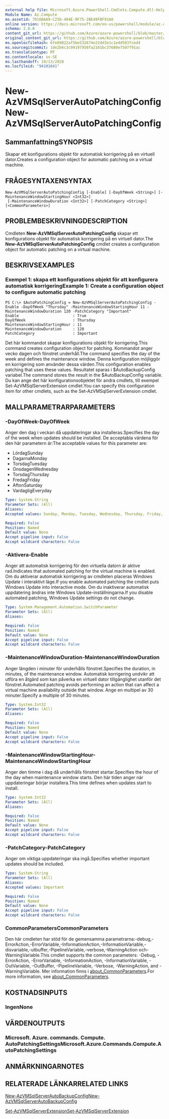 ```yaml
---
external help file: Microsoft.Azure.PowerShell.Cmdlets.Compute.dll-Help.xml
Module Name: Az.Compute
ms.assetid: 7016BAA9-C25D-404E-9F75-2BE49FBF91A8
online version: https://docs.microsoft.com/en-us/powershell/module/az.compute/new-azvmsqlserverautopatchingconfig
schema: 2.0.0
content_git_url: https://github.com/Azure/azure-powershell/blob/master/src/Compute/Compute/help/New-AzVMSqlServerAutoPatchingConfig.md
original_content_git_url: https://github.com/Azure/azure-powershell/blob/master/src/Compute/Compute/help/New-AzVMSqlServerAutoPatchingConfig.md
ms.openlocfilehash: 6fe89822af5be532674e22dd3e1c1edd583fced4
ms.sourcegitcommit: 1de2b6c3c99197958fa2101bc37680e7507f91ac
ms.translationtype: MT
ms.contentlocale: sv-SE
ms.lasthandoff: 10/13/2020
ms.locfileid: "94101641"
---
```

# <span data-ttu-id="c7747-101">New-AzVMSqlServerAutoPatchingConfig</span><span class="sxs-lookup"><span data-stu-id="c7747-101">New-AzVMSqlServerAutoPatchingConfig</span></span>

## <span data-ttu-id="c7747-102">Sammanfattning</span><span class="sxs-lookup"><span data-stu-id="c7747-102">SYNOPSIS</span></span>
<span data-ttu-id="c7747-103">Skapar ett konfigurations objekt för automatisk korrigering på en virtuell dator.</span><span class="sxs-lookup"><span data-stu-id="c7747-103">Creates a configuration object for automatic patching on a virtual machine.</span></span>

## <span data-ttu-id="c7747-104">FRÅGESYNTAXEN</span><span class="sxs-lookup"><span data-stu-id="c7747-104">SYNTAX</span></span>

```
New-AzVMSqlServerAutoPatchingConfig [-Enable] [-DayOfWeek <String>] [-MaintenanceWindowStartingHour <Int32>]
 [-MaintenanceWindowDuration <Int32>] [-PatchCategory <String>] [<CommonParameters>]
```

## <span data-ttu-id="c7747-105">PROBLEMBESKRIVNING</span><span class="sxs-lookup"><span data-stu-id="c7747-105">DESCRIPTION</span></span>
<span data-ttu-id="c7747-106">Cmdleten **New-AzVMSqlServerAutoPatchingConfig** skapar ett konfigurations objekt för automatisk korrigering på en virtuell dator.</span><span class="sxs-lookup"><span data-stu-id="c7747-106">The **New-AzVMSqlServerAutoPatchingConfig** cmdlet creates a configuration object for automatic patching on a virtual machine.</span></span>

## <span data-ttu-id="c7747-107">BESKRIVS</span><span class="sxs-lookup"><span data-stu-id="c7747-107">EXAMPLES</span></span>

### <span data-ttu-id="c7747-108">Exempel 1: skapa ett konfigurations objekt för att konfigurera automatisk korrigering</span><span class="sxs-lookup"><span data-stu-id="c7747-108">Example 1: Create a configuration object to configure automatic patching</span></span>
```
PS C:\> $AutoPatchingConfig = New-AzVMSqlServerAutoPatchingConfig -Enable -DayOfWeek "Thursday" -MaintenanceWindowStartingHour 11 -MaintenanceWindowDuration 120 -PatchCategory "Important"
Enable                        : True
DayOfWeek                     : Thursday
MaintenanceWindowStartingHour : 11
MaintenanceWindowDuration     : 120
PatchCategory                 : Important
```

<span data-ttu-id="c7747-109">Det här kommandot skapar konfigurations objekt för korrigering.</span><span class="sxs-lookup"><span data-stu-id="c7747-109">This command creates configuration object for patching.</span></span>
<span data-ttu-id="c7747-110">Kommandot anger vecko dagen och fönstret underhåll.</span><span class="sxs-lookup"><span data-stu-id="c7747-110">The command specifies the day of the week and defines the maintenance window.</span></span>
<span data-ttu-id="c7747-111">Denna konfiguration möjliggör en korrigering som använder dessa värden.</span><span class="sxs-lookup"><span data-stu-id="c7747-111">This configuration enables patching that uses these values.</span></span>
<span data-ttu-id="c7747-112">Resultatet sparas i $AutoBackupConfig variabel.</span><span class="sxs-lookup"><span data-stu-id="c7747-112">The command stores the result in the $AutoBackupConfig variable.</span></span>
<span data-ttu-id="c7747-113">Du kan ange det här konfigurationsobjektet för andra cmdlets, till exempel Set-AzVMSqlServerExtension cmdlet.</span><span class="sxs-lookup"><span data-stu-id="c7747-113">You can specify this configuration item for other cmdlets, such as the Set-AzVMSqlServerExtension cmdlet.</span></span>

## <span data-ttu-id="c7747-114">MALLPARAMETRAR</span><span class="sxs-lookup"><span data-stu-id="c7747-114">PARAMETERS</span></span>

### <span data-ttu-id="c7747-115">-DayOfWeek</span><span class="sxs-lookup"><span data-stu-id="c7747-115">-DayOfWeek</span></span>
<span data-ttu-id="c7747-116">Anger den dag i veckan då uppdateringar ska installeras.</span><span class="sxs-lookup"><span data-stu-id="c7747-116">Specifies the day of the week when updates should be installed.</span></span>
<span data-ttu-id="c7747-117">De acceptabla värdena för den här parametern är:</span><span class="sxs-lookup"><span data-stu-id="c7747-117">The acceptable values for this parameter are:</span></span>
- <span data-ttu-id="c7747-118">Lördag</span><span class="sxs-lookup"><span data-stu-id="c7747-118">Sunday</span></span>
- <span data-ttu-id="c7747-119">Dagarna</span><span class="sxs-lookup"><span data-stu-id="c7747-119">Monday</span></span>
- <span data-ttu-id="c7747-120">Torsdag</span><span class="sxs-lookup"><span data-stu-id="c7747-120">Tuesday</span></span>
- <span data-ttu-id="c7747-121">Onsdagen</span><span class="sxs-lookup"><span data-stu-id="c7747-121">Wednesday</span></span>
- <span data-ttu-id="c7747-122">Torsdag</span><span class="sxs-lookup"><span data-stu-id="c7747-122">Thursday</span></span>
- <span data-ttu-id="c7747-123">Fredag</span><span class="sxs-lookup"><span data-stu-id="c7747-123">Friday</span></span>
- <span data-ttu-id="c7747-124">Afton</span><span class="sxs-lookup"><span data-stu-id="c7747-124">Saturday</span></span>
- <span data-ttu-id="c7747-125">Vardaglig</span><span class="sxs-lookup"><span data-stu-id="c7747-125">Everyday</span></span>

```yaml
Type: System.String
Parameter Sets: (All)
Aliases:
Accepted values: Sunday, Monday, Tuesday, Wednesday, Thursday, Friday, Saturday, Everyday

Required: False
Position: Named
Default value: None
Accept pipeline input: False
Accept wildcard characters: False
```

### <span data-ttu-id="c7747-126">-Aktivera</span><span class="sxs-lookup"><span data-stu-id="c7747-126">-Enable</span></span>
<span data-ttu-id="c7747-127">Anger att automatisk korrigering för den virtuella datorn är aktive rad.</span><span class="sxs-lookup"><span data-stu-id="c7747-127">Indicates that automated patching for the virtual machine is enabled.</span></span>
<span data-ttu-id="c7747-128">Om du aktiverar automatisk korrigering av cmdleten placeras Windows Update i interaktivt läge.</span><span class="sxs-lookup"><span data-stu-id="c7747-128">If you enable automated patching the cmdlet puts Windows Update into interactive mode.</span></span>
<span data-ttu-id="c7747-129">Om du inaktiverar automatisk uppdatering ändras inte Windows Update-inställningarna.</span><span class="sxs-lookup"><span data-stu-id="c7747-129">If you disable automated patching, Windows Update settings do not change.</span></span>

```yaml
Type: System.Management.Automation.SwitchParameter
Parameter Sets: (All)
Aliases:

Required: False
Position: Named
Default value: None
Accept pipeline input: False
Accept wildcard characters: False
```

### <span data-ttu-id="c7747-130">-MaintenanceWindowDuration</span><span class="sxs-lookup"><span data-stu-id="c7747-130">-MaintenanceWindowDuration</span></span>
<span data-ttu-id="c7747-131">Anger längden i minuter för underhålls fönstret.</span><span class="sxs-lookup"><span data-stu-id="c7747-131">Specifies the duration, in minutes, of the maintenance window.</span></span>
<span data-ttu-id="c7747-132">Automatisk korrigering undvikr att utföra en åtgärd som kan påverka en virtuell dator tillgänglighet utanför det fönstret.</span><span class="sxs-lookup"><span data-stu-id="c7747-132">Automated patching avoids performing an action that can affect a virtual machine availability outside that window.</span></span>
<span data-ttu-id="c7747-133">Ange en multipel av 30 minuter.</span><span class="sxs-lookup"><span data-stu-id="c7747-133">Specify a multiple of 30 minutes.</span></span>

```yaml
Type: System.Int32
Parameter Sets: (All)
Aliases:

Required: False
Position: Named
Default value: None
Accept pipeline input: False
Accept wildcard characters: False
```

### <span data-ttu-id="c7747-134">-MaintenanceWindowStartingHour</span><span class="sxs-lookup"><span data-stu-id="c7747-134">-MaintenanceWindowStartingHour</span></span>
<span data-ttu-id="c7747-135">Anger den timme i dag då underhålls fönstret startar.</span><span class="sxs-lookup"><span data-stu-id="c7747-135">Specifies the hour of the day when maintenance window starts.</span></span>
<span data-ttu-id="c7747-136">Den här tiden anger när uppdateringar börjar installera.</span><span class="sxs-lookup"><span data-stu-id="c7747-136">This time defines when updates start to install.</span></span>

```yaml
Type: System.Int32
Parameter Sets: (All)
Aliases:

Required: False
Position: Named
Default value: None
Accept pipeline input: False
Accept wildcard characters: False
```

### <span data-ttu-id="c7747-137">-PatchCategory</span><span class="sxs-lookup"><span data-stu-id="c7747-137">-PatchCategory</span></span>
<span data-ttu-id="c7747-138">Anger om viktiga uppdateringar ska ingå.</span><span class="sxs-lookup"><span data-stu-id="c7747-138">Specifies whether important updates should be included.</span></span>

```yaml
Type: System.String
Parameter Sets: (All)
Aliases:
Accepted values: Important

Required: False
Position: Named
Default value: None
Accept pipeline input: False
Accept wildcard characters: False
```

### <span data-ttu-id="c7747-139">CommonParameters</span><span class="sxs-lookup"><span data-stu-id="c7747-139">CommonParameters</span></span>
<span data-ttu-id="c7747-140">Den här cmdleten har stöd för de gemensamma parametrarna:-debug,-ErrorAction,-ErrorVariable,-InformationAction,-InformationVariable,-disvariable,-utbuffer,-PipelineVariable,-verbose,-WarningAction och-WarningVariable.</span><span class="sxs-lookup"><span data-stu-id="c7747-140">This cmdlet supports the common parameters: -Debug, -ErrorAction, -ErrorVariable, -InformationAction, -InformationVariable, -OutVariable, -OutBuffer, -PipelineVariable, -Verbose, -WarningAction, and -WarningVariable.</span></span> <span data-ttu-id="c7747-141">Mer information finns i [about_CommonParameters](http://go.microsoft.com/fwlink/?LinkID=113216).</span><span class="sxs-lookup"><span data-stu-id="c7747-141">For more information, see [about_CommonParameters](http://go.microsoft.com/fwlink/?LinkID=113216).</span></span>

## <span data-ttu-id="c7747-142">KOSTNADS</span><span class="sxs-lookup"><span data-stu-id="c7747-142">INPUTS</span></span>

### <span data-ttu-id="c7747-143">Ingen</span><span class="sxs-lookup"><span data-stu-id="c7747-143">None</span></span>

## <span data-ttu-id="c7747-144">VÄRDEN</span><span class="sxs-lookup"><span data-stu-id="c7747-144">OUTPUTS</span></span>

### <span data-ttu-id="c7747-145">Microsoft. Azure. commands. Compute. AutoPatchingSettings</span><span class="sxs-lookup"><span data-stu-id="c7747-145">Microsoft.Azure.Commands.Compute.AutoPatchingSettings</span></span>

## <span data-ttu-id="c7747-146">ANMÄRKNINGAR</span><span class="sxs-lookup"><span data-stu-id="c7747-146">NOTES</span></span>

## <span data-ttu-id="c7747-147">RELATERADE LÄNKAR</span><span class="sxs-lookup"><span data-stu-id="c7747-147">RELATED LINKS</span></span>

[<span data-ttu-id="c7747-148">New-AzVMSqlServerAutoBackupConfig</span><span class="sxs-lookup"><span data-stu-id="c7747-148">New-AzVMSqlServerAutoBackupConfig</span></span>](./New-AzVMSqlServerAutoBackupConfig.md)

[<span data-ttu-id="c7747-149">Set-AzVMSqlServerExtension</span><span class="sxs-lookup"><span data-stu-id="c7747-149">Set-AzVMSqlServerExtension</span></span>](./Set-AzVMSqlServerExtension.md)


